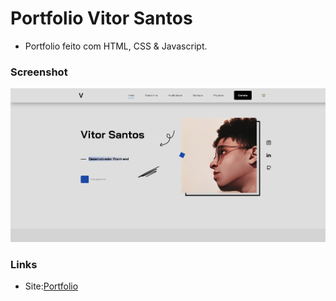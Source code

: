 # Portfolio Vitor Santos
- Portfolio feito com HTML, CSS & Javascript.

### Screenshot
![Screenshot](./img/portfolio-print.jpg)

### Links
- Site:[Portfolio](https://vitordsg.github.io/vitor_santos_developer/)
